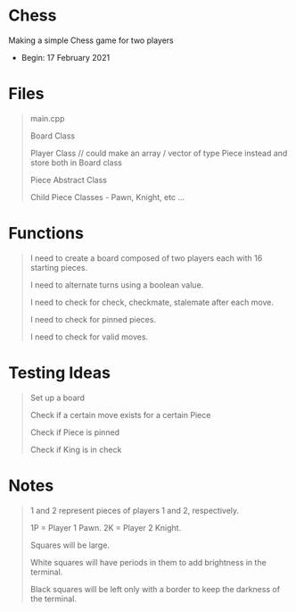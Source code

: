 # Chess
Making a simple Chess game for two players
- Begin: 17 February 2021

# Files
> main.cpp
> 
> Board Class
> 
>   Player Class // could make an array / vector of type Piece instead and store both in Board class
>   
> Piece Abstract Class
> 
>   Child Piece Classes - Pawn, Knight, etc ...

# Functions
> 
> I need to create a board composed of two players each with 16 starting pieces.
> 
> I need to alternate turns using a boolean value.
> 
> I need to check for check, checkmate, stalemate after each move.
> 
> I need to check for pinned pieces.
> 
> I need to check for valid moves.

# Testing Ideas
>
> Set up a board
> 
  > Check if a certain move exists for a certain Piece
  > 
  > Check if Piece is pinned
  > 
  > Check if King is in check

# Notes
> 1 and 2 represent pieces of players 1 and 2, respectively.
> 
>   1P = Player 1 Pawn. 2K = Player 2 Knight.
>   
> Squares will be large.
> 
>   White squares will have periods in them to add brightness in the terminal.
>   
>   Black squares will be left only with a border to keep the darkness of the terminal.
